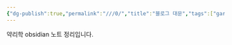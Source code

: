 ```yaml
---
{"dg-publish":true,"permalink":"///0/","title":"블로그 대문","tags":["gardenEntry"]}
---
```


약리학 obsidian 노트 정리입니다.